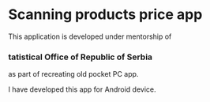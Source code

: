 # Scanning products price app

This application is developed under mentorship of 
### tatistical Office of Republic of Serbia 
as part of recreating old pocket PC app.

I have developed this app for Android device.
